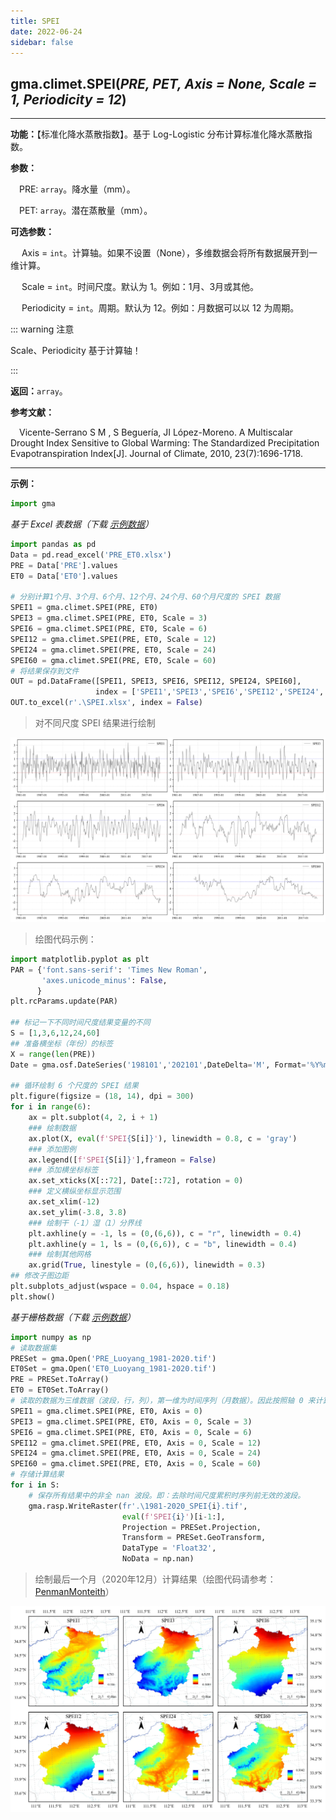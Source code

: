 ```yaml
---
title: SPEI
date: 2022-06-24
sidebar: false
---
```


## gma.climet.**SPEI**(*PRE, PET, Axis = None, Scale = 1, Periodicity = 12*) <Badge text="1.0.10 +"/>

---

**功能：**【标准化降水蒸散指数】。基于 Log-Logistic 分布计算标准化降水蒸散指数。

**参数：**

&emsp;PRE: `array`。降水量（mm）。

&emsp;PET: `array`。潜在蒸散量（mm）。

**可选参数：**

&emsp; Axis = `int`。计算轴。如果不设置（None），多维数据会将所有数据展开到一维计算。

&emsp; Scale = `int`。时间尺度。默认为 1。例如：1月、3月或其他。

&emsp; Periodicity = `int`。周期。默认为 12。例如：月数据可以以 12 为周期。

::: warning 注意

Scale、Periodicity 基于计算轴！

:::

**返回：**`array`。

**参考文献：**

&emsp;Vicente-Serrano S M , S Beguería, JI López-Moreno. A Multiscalar Drought Index Sensitive to Global Warming: The Standardized Precipitation Evapotranspiration Index[J]. Journal of Climate, 2010, 23(7):1696-1718.  

---

**示例：**

```python
import gma
```
*基于 Excel 表数据（下载 [示例数据](/climet/PRE_ET0.xlsx)）*
```python
import pandas as pd
Data = pd.read_excel('PRE_ET0.xlsx')
PRE = Data['PRE'].values
ET0 = Data['ET0'].values

# 分别计算1个月、3个月、6个月、12个月、24个月、60个月尺度的 SPEI 数据
SPEI1 = gma.climet.SPEI(PRE, ET0)
SPEI3 = gma.climet.SPEI(PRE, ET0, Scale = 3)
SPEI6 = gma.climet.SPEI(PRE, ET0, Scale = 6)
SPEI12 = gma.climet.SPEI(PRE, ET0, Scale = 12)
SPEI24 = gma.climet.SPEI(PRE, ET0, Scale = 24)
SPEI60 = gma.climet.SPEI(PRE, ET0, Scale = 60)
# 将结果保存到文件
OUT = pd.DataFrame([SPEI1, SPEI3, SPEI6, SPEI12, SPEI24, SPEI60],
                   index = ['SPEI1','SPEI3','SPEI6','SPEI12','SPEI24','SPEI60']).T
OUT.to_excel(r'.\SPEI.xlsx', index = False)
```
> 对不同尺度 SPEI 结果进行绘制

![](/climet/SPEIPlot.svg)

> 绘图代码示例：
```python
import matplotlib.pyplot as plt
PAR = {'font.sans-serif': 'Times New Roman',
       'axes.unicode_minus': False,
      }
plt.rcParams.update(PAR)

## 标记一下不同时间尺度结果变量的不同
S = [1,3,6,12,24,60]
## 准备横坐标（年份）的标签
X = range(len(PRE))
Date = gma.osf.DateSeries('198101','202101',DateDelta='M', Format='%Y%m').strftime('%Y-%m')

## 循环绘制 6 个尺度的 SPEI 结果
plt.figure(figsize = (18, 14), dpi = 300)
for i in range(6):
    ax = plt.subplot(4, 2, i + 1) 
    ### 绘制数据
    ax.plot(X, eval(f'SPEI{S[i]}'), linewidth = 0.8, c = 'gray')
    ### 添加图例
    ax.legend([f'SPEI{S[i]}'],frameon = False)
    ### 添加横坐标标签
    ax.set_xticks(X[::72], Date[::72], rotation = 0)
    ### 定义横纵坐标显示范围
    ax.set_xlim(-12)
    ax.set_ylim(-3.8, 3.8)
    ### 绘制干（-1）湿（1）分界线
    plt.axhline(y = -1, ls = (0,(6,6)), c = "r", linewidth = 0.4)
    plt.axhline(y = 1, ls = (0,(6,6)), c = "b", linewidth = 0.4)
    ### 绘制其他网格
    ax.grid(True, linestyle = (0,(6,6)), linewidth = 0.3)
## 修改子图边距
plt.subplots_adjust(wspace = 0.04, hspace = 0.18)
plt.show()
```

*基于栅格数据（下载 [示例数据](/climet/PRE_ET0.7z)）*

```python
import numpy as np
# 读取数据集
PRESet = gma.Open('PRE_Luoyang_1981-2020.tif')
ET0Set = gma.Open('ET0_Luoyang_1981-2020.tif')
PRE = PRESet.ToArray()
ET0 = ET0Set.ToArray()
# 读取的数据为三维数据（波段，行，列），第一维为时间序列（月数据）。因此按照轴 0 来计算
SPEI1 = gma.climet.SPEI(PRE, ET0, Axis = 0)
SPEI3 = gma.climet.SPEI(PRE, ET0, Axis = 0, Scale = 3)
SPEI6 = gma.climet.SPEI(PRE, ET0, Axis = 0, Scale = 6)
SPEI12 = gma.climet.SPEI(PRE, ET0, Axis = 0, Scale = 12)
SPEI24 = gma.climet.SPEI(PRE, ET0, Axis = 0, Scale = 24)
SPEI60 = gma.climet.SPEI(PRE, ET0, Axis = 0, Scale = 60)
# 存储计算结果
for i in S:
	# 保存所有结果中的非全 nan 波段。即：去除时间尺度累积时序列前无效的波段。
    gma.rasp.WriteRaster(fr'.\1981-2020_SPEI{i}.tif', 
                         eval(f'SPEI{i}')[i-1:], 
                         Projection = PRESet.Projection,
                         Transform = PRESet.GeoTransform, 
                         DataType = 'Float32', 
                         NoData = np.nan)  
```
>绘制最后一个月（2020年12月）计算结果（绘图代码请参考：[PenmanMonteith](/UserGuide/climet/ET0/PenmanMonteith.html)）

![](/climet/SPEI.webp)